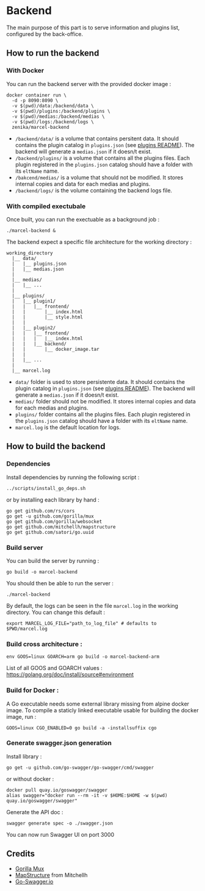 # Backend

The main purpose of this part is to serve information and plugins list, configured by the back-office.

## How to run the backend

### With Docker

You can run the backend server with the provided docker image :

```shell
docker container run \
  -d -p 8090:8090 \
  -v $(pwd)/data:/backend/data \
  -v $(pwd)/plugins:/backend/plugins \
  -v $(pwd)/medias:/backend/medias \
  -v $(pwd)/logs:/backend/logs \
  zenika/marcel-backend
```

 - `/backend/data/` is a volume that contains persitent data.  It should contains the plugin catalog in `plugins.json` (see [plugins README](../plugins)). The backend will generate a `medias.json` if it doesn/t exist.
 - `/backend/plugins/` is a volume that contains all the plugins files. Each plugin registered in the `plugins.json` catalog should have a folder with its `eltName` name.
 - `/bakcend/medias/` is a volume that should not be modified. It stores internal copies and data for each medias and plugins.
 - `/backend/logs/` is the volume containing the backend logs file.

### With compiled exectubale

Once built, you can run the exectuable as a background job :

```shell
./marcel-backend &
```

The backend expect a specific file architecture for the working directory :

```
working_directory
  |__ data/
  |   |__ plugins.json
  |   |__ medias.json
  |
  |__ medias/
  |   |__ ...
  |
  |__ plugins/
  |   |__ plugin1/
  |   |   |__ frontend/
  |   |       |__ index.html
  |   |       |__ style.html
  |   |
  |   |__ plugin2/
  |   |   |__ frontend/
  |   |   |   |__ index.html
  |   |   |__ backend/
  |   |       |__ docker_image.tar
  |   |
  |   |__ ...
  |
  |__ marcel.log
```

 - `data/` folder is used to store persistente data. It should contains the plugin catalog in `plugins.json` (see [plugins README](../plugins)). The backend will generate a `medias.json` if it doesn/t exist.
 - `medias/` folder should not be modified. It stores internal copies and data for each medias and plugins.
 - `plugins/` folder contains all the plugins files. Each plugin registered in the `plugins.json` catalog should have a folder with its `eltName` name.
 - `marcel.log` is the default location for logs.


## How to build the backend

### Dependencies

Install dependencies by running the following script :

```shell
../scripts/install_go_deps.sh
```

or by installing each library by hand :

```shell
go get github.com/rs/cors
go get -u github.com/gorilla/mux
go get github.com/gorilla/websocket
go get github.com/mitchellh/mapstructure
go get github.com/satori/go.uuid
```

### Build server

You can build the server by running :

```shell
go build -o marcel-backend
```

You should then be able to run the server :

```shell
./marcel-backend
```

By default, the logs can be seen in the file `marcel.log` in the working directory. You can change this default :
```shell
export MARCEL_LOG_FILE="path_to_log_file" # defaults to $PWD/marcel.log
```

### Build cross architecture :

``` shell
env GOOS=linux GOARCH=arm go build -o marcel-backend-arm
```
List of all GOOS and GOARCH values : https://golang.org/doc/install/source#environment

### Build for Docker :

A Go executable needs some external library missing from alpine docker image. To compile a staticly linked executable usable for building the docker image, run :

``` shell
GOOS=linux CGO_ENABLED=0 go build -a -installsuffix cgo
```

### Generate swagger.json generation

Install library :
```
go get -u github.com/go-swagger/go-swagger/cmd/swagger
```

or without docker :

```shel
docker pull quay.io/goswagger/swagger
alias swagger="docker run --rm -it -v $HOME:$HOME -w $(pwd) quay.io/goswagger/swagger"
```

Generate the API doc :
```
swagger generate spec -o ./swagger.json
```

You can now run Swagger UI on port 3000

## Credits

* [Gorilla Mux](https://github.com/gorilla/mux)
* [MapStructure](https://github.com/mitchellh/mapstructure) from Mitchellh
* [Go-Swagger.io](https://goswagger.io)